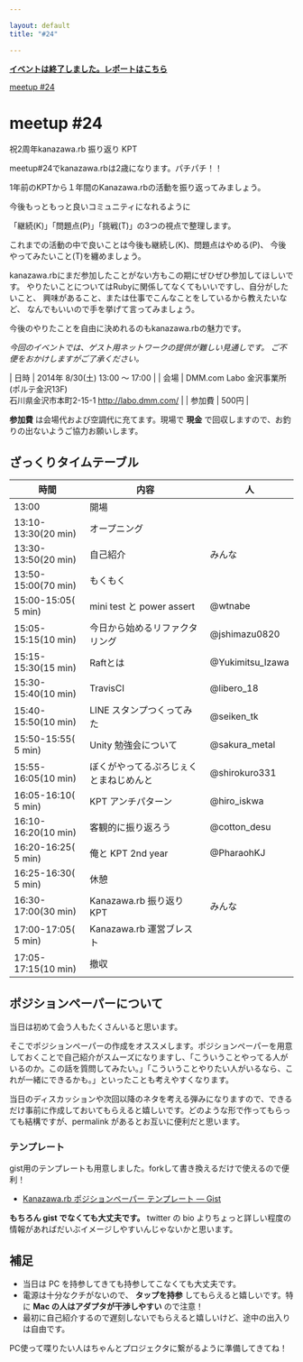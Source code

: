 ```yaml
---

layout: default
title: "#24"

---
```


<p>
<a href="./report.html"><strong>イベントは終了しました。レポートはこちら</strong></a></p>

<div class="doorkeeper-widget">
<a class="doorkeeper-registration-widget" href="http://kzrb.doorkeeper.jp/events/13573">meetup
#24</a><script src="https://widgets.doorkeeper.jp/w/widget.js"></script>

</div>

meetup #24
===========

祝2周年kanazawa.rb 振り返り KPT

meetup#24でkanazawa.rbは2歳になります。パチパチ！！

1年前のKPTから１年間のKanazawa.rbの活動を振り返ってみましょう。

今後もっともっと良いコミュニティになれるように

「継続(K)」「問題点(P)」「挑戦(T)」の3つの視点で整理します。

これまでの活動の中で良いことは今後も継続し(K)、問題点はやめる(P)、
今後やってみたいこと(T)を纏めましょう。

kanazawa.rbにまだ参加したことがない方もこの期にぜひぜひ参加してほしいです。
やりたいことについてはRubyに関係してなくてもいいですし、自分がしたいこと、
興味があること、または仕事でこんなことをしているから教えたいなど、
なんでもいいので手を挙げて言ってみましょう。

今後のやりたことを自由に決めれるのもkanazawa.rbの魅力です。

*今回のイベントでは、ゲスト用ネットワークの提供が難しい見通しです。
ご不便をおかけしますがご了承ください。*


| 日時   | 2014年 8/30(土) 13:00 〜 17:00 |
| 会場   | DMM.com Labo 金沢事業所(ポルテ金沢13F)<br>石川県金沢市本町2-15-1 <a href="http://labo.dmm.com/">http://labo.dmm.com/</a> |
| 参加費 | 500円 |


**参加費** は会場代および空調代に充てます。現場で **現金**
で回収しますので、お釣りの出ないようご協力お願いします。

ざっくりタイムテーブル
----------------------

 |時間                 |内容                                    |人|
 |---------------------|----------------------------------------|-------------------|
 |13:00                |開場                                    ||
 |13:10-13:30(20 min)  |オープニング                            ||
 |13:30-13:50(20 min)  |自己紹介                                |みんな|
 |13:50-15:00(70 min)  |もくもく                                ||
 |15:00-15:05( 5 min)  |mini test と power assert               |@wtnabe|
 |15:05-15:15(10 min)  |今日から始めるリファクタリング          |@jshimazu0820|
 |15:15-15:30(15 min)  |Raftとは                                |@Yukimitsu\_Izawa|
 |15:30-15:40(10 min)  |TravisCI                                |@libero\_18|
 |15:40-15:50(10 min)  |LINE スタンプつくってみた               |@seiken\_tk|
 |15:50-15:55( 5 min)  |Unity 勉強会について                    |@sakura\_metal|
 |15:55-16:05(10 min)  |ぼくがやってるぷろじぇくとまねじめんと  |@shirokuro331|
 |16:05-16:10( 5 min)  |KPT アンチパターン                      |@hiro\_iskwa|
 |16:10-16:20(10 min)  |客観的に振り返ろう                      |@cotton\_desu|
 |16:20-16:25( 5 min)  |俺と KPT 2nd year                       |@PharaohKJ|
 |16:25-16:30( 5 min)  |休憩                                    ||
 |16:30-17:00(30 min)  |Kanazawa.rb 振り返り KPT                |みんな|
 |17:00-17:05( 5 min)  |Kanazawa.rb 運営ブレスト                ||
 |17:05-17:15(10 min)  |撤収                                    ||

ポジションペーパーについて
--------------------------

当日は初めて会う人もたくさんいると思います。

そこでポジションペーパーの作成をオススメします。ポジションペーパーを用意しておくことで自己紹介がスムーズになりますし、「こういうことやってる人がいるのか。この話を質問してみたい。」「こういうことやりたい人がいるなら、これが一緒にできるかも。」といったことも考えやすくなります。

当日のディスカッションや次回以降のネタを考える弾みになりますので、できるだけ事前に作成しておいてもらえると嬉しいです。どのような形で作ってもらっても結構ですが、permalink
があるとお互いに便利だと思います。

### テンプレート

gist用のテンプレートも用意しました。forkして書き換えるだけで使えるので便利！

* [Kanazawa.rb ポジションペーパー テンプレート — Gist](https://gist.github.com/5a523ec3180002229a32)

**もちろん gist でなくても大丈夫です。** twitter の bio
よりちょっと詳しい程度の情報があればだいぶイメージしやすいんじゃないかと思います。

補足
----

* 当日は PC を持参してきても持参してこなくても大丈夫です。
* 電源は十分なクチがないので、 **タップを持参** してもらえると嬉しいです。特に **Mac の人はアダプタが干渉しやすい** ので注意！
* 最初に自己紹介するので遅刻しないでもらえると嬉しいけど、途中の出入りは自由です。

PC使って喋りたい人はちゃんとプロジェクタに繋がるように準備してきてね！
